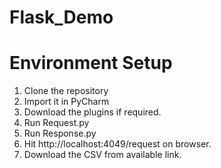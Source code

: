 # Flask_Demo

# Environment Setup

1. Clone the repository
2. Import it in PyCharm
3. Download the plugins if required.
4. Run Request.py
5. Run Response.py
6. Hit http://localhost:4049/request on browser.
7. Download the CSV from available link.

